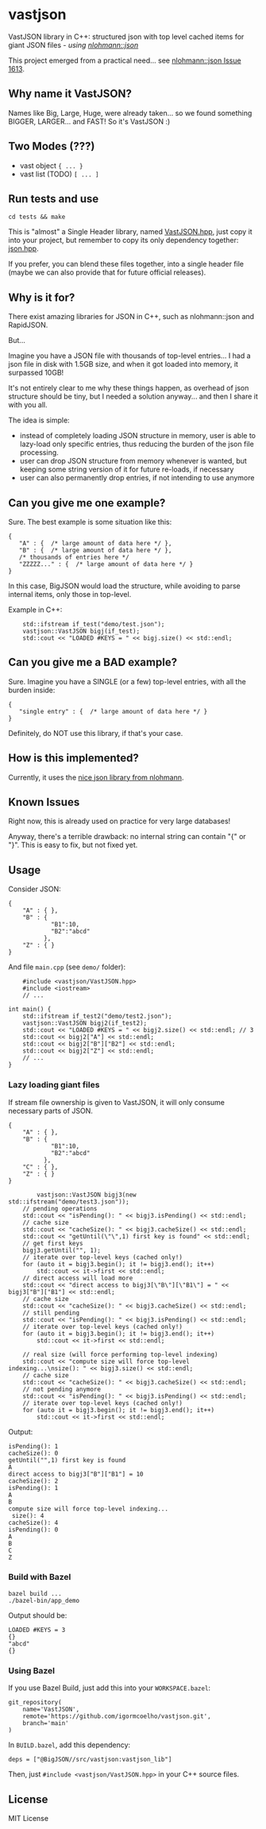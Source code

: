 # vastjson
VastJSON library in C++: structured json with top level cached items for giant JSON files - *using [nlohmann::json](https://www.github.com/nlohmann/json)*

This project emerged from a practical need... see [nlohmann::json Issue 1613](https://github.com/nlohmann/json/issues/1613#issuecomment-816945763).

## Why name it VastJSON?

Names like Big, Large, Huge, were already taken... so we found something BIGGER, LARGER... and FAST! So it's VastJSON :)

## Two Modes (???)

- vast object `{ ... }`
- vast list (TODO) `[ ... ]`

## Run tests and use

```
cd tests && make
```

This is "almost" a Single Header library, named [VastJSON.hpp](./src/vastjson/VastJSON.hpp), just copy it into your project, but remember to copy its only dependency together: [json.hpp](./libs/nlohmann/json.hpp).

If you prefer, you can blend these files together, into a single header file (maybe we can also provide that for future official releases).


## Why is it for?

There exist amazing libraries for JSON in C++, such as nlohmann::json and RapidJSON.

But...

Imagine you have a JSON file with thousands of top-level entries... 
I had a json file in disk with 1.5GB size, and when it got loaded into memory, it surpassed 10GB!

It's not entirely clear to me why these things happen, as overhead of json structure should be tiny, but I needed a solution anyway... and then I share it with you all.

The idea is simple: 

- instead of completely loading JSON structure in memory, user is able to lazy-load only specific entries, thus reducing the burden of the json file processing.
- user can drop JSON structure from memory whenever is wanted, but keeping some string version of it for future re-loads, if necessary
- user can also permanently drop entries, if not intending to use anymore

## Can you give me one example?

Sure. The best example is some situation like this:

```{json}
{
   "A" : {  /* large amount of data here */ },
   "B" : {  /* large amount of data here */ },
   /* thousands of entries here */
   "ZZZZZ..." : {  /* large amount of data here */ }
}
```

In this case, BigJSON would load the structure, while avoiding to parse internal items, only those in top-level.

Example in C++:

```{cpp}
    std::ifstream if_test("demo/test.json");
    vastjson::VastJSON bigj(if_test);
    std::cout << "LOADED #KEYS = " << bigj.size() << std::endl;
```

## Can you give me a BAD example?

Sure.
Imagine you have a SINGLE (or a few) top-level entries, with all the burden inside:

```{json}
{
   "single entry" : {  /* large amount of data here */ }
}
```

Definitely, do NOT use this library, if that's your case.

## How is this implemented?

Currently, it uses the [nice json library from nlohmann](https://github.com/nlohmann/json).

## Known Issues

Right now, this is already used on practice for very large databases!

Anyway, there's a terrible drawback: no internal string can contain "{" or "}". This is easy to fix, but not fixed yet. 

## Usage

Consider JSON:

```{.json}
{
    "A" : { },
    "B" : { 
            "B1":10,
            "B2":"abcd" 
          },
    "Z" : { }
}
```

And file `main.cpp` (see `demo/` folder):

```{.cpp}
    #include <vastjson/VastJSON.hpp>
    #include <iostream>
    // ...

int main() {
    std::ifstream if_test2("demo/test2.json");
    vastjson::VastJSON bigj2(if_test2);
    std::cout << "LOADED #KEYS = " << bigj2.size() << std::endl; // 3
    std::cout << bigj2["A"] << std::endl;
    std::cout << bigj2["B"]["B2"] << std::endl;
    std::cout << bigj2["Z"] << std::endl;
    // ...
}
```

### Lazy loading giant files

If stream file ownership is given to VastJSON, it will only consume necessary parts of JSON.

``` 
{
    "A" : { },
    "B" : { 
            "B1":10,
            "B2":"abcd" 
          },
    "C" : { },
    "Z" : { }
}
```


```
        vastjson::VastJSON bigj3(new std::ifstream("demo/test3.json"));
    // pending operations
    std::cout << "isPending(): " << bigj3.isPending() << std::endl;
    // cache size
    std::cout << "cacheSize(): " << bigj3.cacheSize() << std::endl;
    std::cout << "getUntil(\"\",1) first key is found" << std::endl;
    // get first keys
    bigj3.getUntil("", 1);
    // iterate over top-level keys (cached only!)
    for (auto it = bigj3.begin(); it != bigj3.end(); it++)
        std::cout << it->first << std::endl;
    // direct access will load more
    std::cout << "direct access to bigj3[\"B\"][\"B1\"] = " << bigj3["B"]["B1"] << std::endl;
    // cache size
    std::cout << "cacheSize(): " << bigj3.cacheSize() << std::endl;    
    // still pending
    std::cout << "isPending(): " << bigj3.isPending() << std::endl;
    // iterate over top-level keys (cached only!)
    for (auto it = bigj3.begin(); it != bigj3.end(); it++)
        std::cout << it->first << std::endl;

    // real size (will force performing top-level indexing)
    std::cout << "compute size will force top-level indexing...\nsize(): " << bigj3.size() << std::endl;
    // cache size
    std::cout << "cacheSize(): " << bigj3.cacheSize() << std::endl;    
    // not pending anymore
    std::cout << "isPending(): " << bigj3.isPending() << std::endl;
    // iterate over top-level keys (cached only!)
    for (auto it = bigj3.begin(); it != bigj3.end(); it++)
        std::cout << it->first << std::endl;
```

Output:

```
isPending(): 1
cacheSize(): 0
getUntil("",1) first key is found
A
direct access to bigj3["B"]["B1"] = 10
cacheSize(): 2
isPending(): 1
A
B
compute size will force top-level indexing...
 size(): 4
cacheSize(): 4
isPending(): 0
A
B
C
Z
```

### Build with Bazel

```
bazel build ...
./bazel-bin/app_demo
```

Output should be:
```
LOADED #KEYS = 3
{}
"abcd"
{}
```

### Using Bazel
If you use Bazel Build, just add this into your `WORKSPACE.bazel`:

```
git_repository(
    name='VastJSON',
    remote='https://github.com/igormcoelho/vastjson.git',
    branch='main'
)
```

In `BUILD.bazel`, add this dependency:
```
deps = ["@BigJSON//src/vastjson:vastjson_lib"]
```

Then, just `#include <vastjson/VastJSON.hpp>` in your C++ source files.

## License

MIT License
